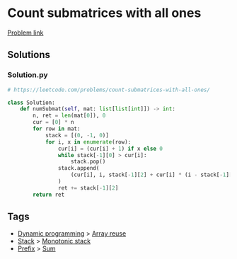 # Count submatrices with all ones

[Problem link](https://leetcode.com/problems/count-submatrices-with-all-ones/)

## Solutions


### Solution.py
```py
# https://leetcode.com/problems/count-submatrices-with-all-ones/

class Solution:
    def numSubmat(self, mat: list[list[int]]) -> int:
        n, ret = len(mat[0]), 0
        cur = [0] * n
        for row in mat:
            stack = [(0, -1, 0)]
            for i, x in enumerate(row):
                cur[i] = (cur[i] + 1) if x else 0
                while stack[-1][0] > cur[i]:
                    stack.pop()
                stack.append(
                    (cur[i], i, stack[-1][2] + cur[i] * (i - stack[-1][1]))
                )
                ret += stack[-1][2]
        return ret
```
## Tags

* [Dynamic programming](/Collections/dynamic-programming.md#dynamic-programming) > [Array reuse](/Collections/dynamic-programming.md#array-reuse)
* [Stack](/Collections/stack.md#stack) > [Monotonic stack](/Collections/stack.md#monotonic-stack)
* [Prefix](/Collections/prefix.md#prefix) > [Sum](/Collections/prefix.md#sum)
